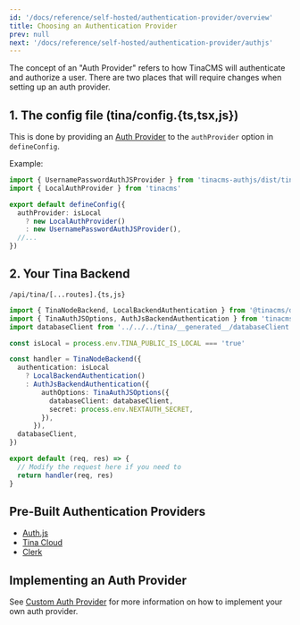 ```yaml
---
id: '/docs/reference/self-hosted/authentication-provider/overview'
title: Choosing an Authentication Provider
prev: null
next: '/docs/reference/self-hosted/authentication-provider/authjs'
---
```


The concept of an "Auth Provider" refers to how TinaCMS will authenticate and authorize a user. There are two places that will require changes when setting up an auth provider.

## 1. The config file (tina/config.{ts,tsx,js})

This is done by providing an [Auth Provider](/docs/reference/self-hosted/authentication-provider/bring-your-own#) to the `authProvider` option in `defineConfig`.

Example:

```ts
import { UsernamePasswordAuthJSProvider } from 'tinacms-authjs/dist/tinacms'
import { LocalAuthProvider } from 'tinacms'

export default defineConfig({
  authProvider: isLocal
    ? new LocalAuthProvider()
    : new UsernamePasswordAuthJSProvider(),
  //...
})
```

## 2. Your Tina Backend

`/api/tina/[...routes].{ts,js}`

```ts
import { TinaNodeBackend, LocalBackendAuthentication } from '@tinacms/datalayer'
import { TinaAuthJSOptions, AuthJsBackendAuthentication } from 'tinacms-authjs'
import databaseClient from '../../../tina/__generated__/databaseClient'

const isLocal = process.env.TINA_PUBLIC_IS_LOCAL === 'true'

const handler = TinaNodeBackend({
  authentication: isLocal
    ? LocalBackendAuthentication()
    : AuthJsBackendAuthentication({
        authOptions: TinaAuthJSOptions({
          databaseClient: databaseClient,
          secret: process.env.NEXTAUTH_SECRET,
        }),
      }),
  databaseClient,
})

export default (req, res) => {
  // Modify the request here if you need to
  return handler(req, res)
}
```

## Pre-Built Authentication Providers

- [Auth.js](/docs/reference/self-hosted/authentication-provider/authjs)
- [Tina Cloud](/docs/reference/self-hosted/authentication-provider/tina-cloud)
- [Clerk](/docs/reference/self-hosted/authentication-provider/clerk-auth)

## Implementing an Auth Provider

See [Custom Auth Provider](/docs/reference/self-hosted/authentication-provider/bring-your-own) for more information on how to implement your own auth provider.
